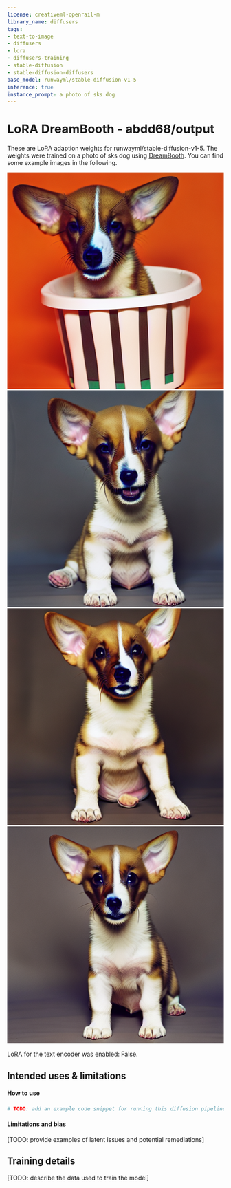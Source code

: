 ```yaml
---
license: creativeml-openrail-m
library_name: diffusers
tags:
- text-to-image
- diffusers
- lora
- diffusers-training
- stable-diffusion
- stable-diffusion-diffusers
base_model: runwayml/stable-diffusion-v1-5
inference: true
instance_prompt: a photo of sks dog
---
```


<!-- This model card has been generated automatically according to the information the training script had access to. You
should probably proofread and complete it, then remove this comment. -->


# LoRA DreamBooth - abdd68/output

These are LoRA adaption weights for runwayml/stable-diffusion-v1-5. The weights were trained on a photo of sks dog using [DreamBooth](https://dreambooth.github.io/). You can find some example images in the following. 

![img_0](./image_0.png)
![img_1](./image_1.png)
![img_2](./image_2.png)
![img_3](./image_3.png)


LoRA for the text encoder was enabled: False.


## Intended uses & limitations

#### How to use

```python
# TODO: add an example code snippet for running this diffusion pipeline
```

#### Limitations and bias

[TODO: provide examples of latent issues and potential remediations]

## Training details

[TODO: describe the data used to train the model]